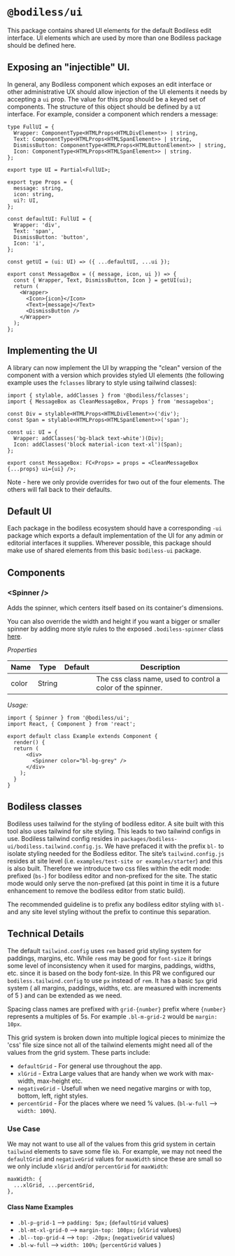 # `@bodiless/ui`

This package contains shared UI elements for the default Bodiless edit
interface. UI elements which are used by more than one Bodiless package should
be defined here.

## Exposing an "injectible" UI.

In general, any Bodiless component which exposes an edit interface or other
administrative UX should allow injection of the UI elements it needs by
accepting a `ui` prop.  The value for this prop should be a keyed set of
components.  The structure of this object should be defined by a `UI`
interface. For example, consider a component which renders a message:

```
type FullUI = {
  Wrapper: ComponentType<HTMLProps<HTMLDivElement>> | string,
  Text: ComponentType<HTMLProps<HTMLSpanElement>> | string,
  DismissButton: ComponentType<HTMLProps<HTMLButtonElement>> | string,
  Icon: ComponentType<HTMLProps<HTMLSpanElement>> | string.
};

export type UI = Partial<FullUI>;

export type Props = {
  message: string,
  icon: string,
  ui?: UI,
};

const defaultUI: FullUI = {
  Wrapper: 'div',
  Text: 'span',
  DismissButton: 'button',
  Icon: 'i',
};

const getUI = (ui: UI) => ({ ...defaultUI, ...ui });

export const MessageBox = ({ message, icon, ui }) => {
  const { Wrapper, Text, DismissButton, Icon } = getUI(ui);
  return (
    <Wrapper>
      <Icon>{icon}</Icon>
      <Text>{message}</Text>
      <DismissButton />
    </Wrapper>
  );
};
```

## Implementing the UI

A library can now implement the UI by wrapping the "clean" version of the component
with a version which provides styled UI elements (the following example uses the `fclasses`
library to style using tailwind classes):

```
import { stylable, addClasses } from '@bodiless/fclasses';
import { MessageBox as CleanMessageBox, Props } from 'messagebox';

const Div = stylable<HTMLProps<HTMLDivElement>>('div');
const Span = stylable<HTMLProps<HTMLSpanElement>>('span');

const ui: UI = {
  Wrapper: addClasses('bg-black text-white')(Div);
  Icon: addClasses('block material-icon text-xl')(Span);
};

export const MessageBox: FC<Props> = props = <CleanMessageBox {...props} ui={ui} />;
```

Note - here we only provide overrides for two out of the four elements.  The
others will fall back to their defaults.

## Default UI

Each package in the bodiless ecosystem should have a corresponding `-ui`
package which exports a default implementation of the UI for any admin
or editorial interfaces it supplies.  Wherever possible, this package
should make use of shared elements from this basic `bodiless-ui` package.

## Components

### &lt;Spinner /&gt;

Adds the spinner, which centers itself based on its container's dimensions.

You can also override the width and height if you want a bigger or smaller spinner by adding more style rules to the exposed `.bodiless-spinner` class [here](./src/Spinner.css). 

*Properties*

|Name|Type|Default|Description|
|-----|-----|-----|-----|
|color |String | |The css class name, used to control a color of the spinner. |

*Usage:*

```tsx
import { Spinner } from '@bodiless/ui';
import React, { Component } from 'react';

export default class Example extends Component {
  render() {
  return (
      <div>
        <Spinner color="bl-bg-grey" />
      </div>
    );
  }
}
``` 
## Bodiless classes

Bodiless uses tailwind for the styling of bodiless editor. A site built with this tool also uses
tailwind for site styling. This leads to two tailwind configs in use.  Bodiless tailwind config
resides in `packages/bodiless-ui/bodiless.tailwind.config.js`. We have prefaced it with the prefix `bl-`
to isolate styling needed for the Bodiless editor. The site’s `tailwind.config.js` resides at site
level (i.e. `examples/test-site or examples/starter`) and this is also built.  Therefore we introduce
two css files within the edit mode: prefixed (`bs-`) for bodiless editor and non-prefixed for the
site. The static mode would only serve the non-prefixed (at this point in time it is a future
enhancement to remove the bodiless editor from static build).

The recommended guideline is to prefix any bodiless editor styling with `bl-` and any site level
styling without the prefix to continue this separation.

## Technical Details

The default `tailwind.config` uses `rem` based grid styling system for paddings, margins, etc. While
`rem`s may be good for `font-size` it brings some level of inconsistency when it used for margins,
paddings, widths, etc. since it is based on the body font-size. In this PR we configured our
`bodiless.tailwind.config` to use `px` instead of `rem`. It has a basic `5px` grid system ( all
margins, paddings, widths, etc. are measured with increments of 5 ) and can be extended as we need.

Spacing class names are prefixed with `grid-{number}` prefix where ``{number}`` represents a
multiples of 5s. For example ``.bl-m-grid-2`` would be `margin: 10px`.

This grid system is broken down into multiple logical pieces to minimize the 'css' file size since
not all of the tailwind elements might need all of the values from the grid system. These parts
include:

* `defaultGrid` - For general use throughout the app.
* `xlGrid` - Extra Large values that are
handy when we work with max-width, max-height etc.
* `negativeGrid` - Usefull when we need negative
margins or with top, bottom, left, right styles.
* `percentGrid` - For the places where we need %
values. (`bl-w-full` --> ``width: 100%``).

### Use Case

We may not want to use all of the values from this grid system in certain `tailwind`
elements to save some file `kb`. For example, we may not need the `defaultGrid` and `negativeGrid`
values for `maxWidth` since these are small so we only include `xlGrid` and/or `percentGrid` for
`maxWidth`:

````
maxWidth: {
  ...xlGrid, ...percentGrid,
}, 
```` 

#### Class Name Examples

* ``.bl-p-grid-1`` --> ``padding: 5px;`` (`defaultGrid` values) 
* ``.bl-mt-xl-grid-0`` --> ``margin-top: 100px;`` (`xlGrid` values) 
* ``.bl--top-grid-4`` --> ``top: -20px;`` (`negativeGrid` values) 
* ``.bl-w-full`` --> ``width: 100%;`` (`percentGrid` values )
